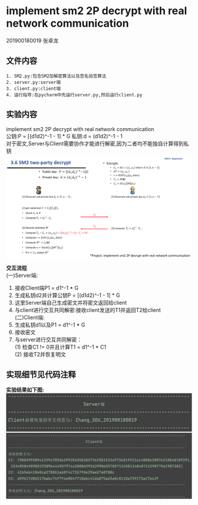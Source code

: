 # implement sm2 2P decrypt with real network communication

201900180019 张卓龙


## 文件内容      
    1. SM2.py:包含SM2加解密算法以及签名验签算法
    2. server.py:server端        
    3. client.py:client端      
    4. 运行指导:在pycharm中先运行server.py,然后运行client.py           
    
    
## 实验内容
implement sm2 2P decrypt with real network communication          
公钥:P = [(d1d2)^-1 - 1] * G   私钥:d = (d1d2)^-1 - 1                
对于密文,Server与Client需要协作才能进行解密,因为二者均不能独自计算得到私钥                        
![image](https://github.com/Zhang-SDU/cst-project/blob/main/SM2/SM2_2P_Decrypt/ref.png)           
                          

**交互流程**    
  (一)Server端:
  1. 接收Client端P1 = d1^-1 * G        
  2. 生成私钥d2并计算公钥P = [(d1d2)^-1 - 1] * G         
  3. 这里Server端自己生成密文并将密文返回给client         
  4. 与client进行交互共同解密:接收client发送的T1并返回T2给client           
  (二)Client端:       
  1. 生成私钥d1以及P1 = d1^-1 * G          
  2. 接收密文           
  3. 与server进行交互共同解密：         
    (1) 检查C1 != 0并且计算T1 = d1^-1 * C1           
    (2) 接收T2并恢复明文            
    
## 实现细节见代码注释      

**实验结果如下图:**
![server](https://github.com/Zhang-SDU/cst-project/blob/main/SM2/SM2_2P_Decrypt/result1.png)
![client](https://github.com/Zhang-SDU/cst-project/blob/main/SM2/SM2_2P_Decrypt/result2.png)
